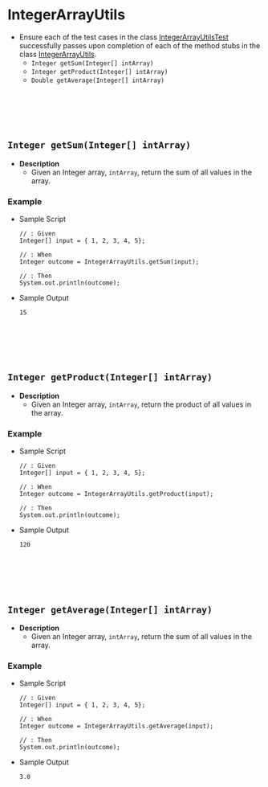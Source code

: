 # IntegerArrayUtils
* Ensure each of the test cases in the class [IntegerArrayUtilsTest]() successfully passes upon completion of each of the method stubs in the class [IntegerArrayUtils]().
    * `Integer getSum(Integer[] intArray)` 
    * `Integer getProduct(Integer[] intArray)`
    * `Double getAverage(Integer[] intArray)` 
    






<br><br><br><br>
## `Integer getSum(Integer[] intArray)`
* **Description**
    * Given an Integer array, `intArray`, return the sum of all values in the array.
### Example
* Sample Script

    ```
    // : Given
    Integer[] input = { 1, 2, 3, 4, 5};
    
    // : When
    Integer outcome = IntegerArrayUtils.getSum(input);
    
    // : Then
    System.out.println(outcome);
    ```



* Sample Output

    ```
    15
    ```
















<br><br><br><br>
## `Integer getProduct(Integer[] intArray)`
* **Description**
    * Given an Integer array, `intArray`, return the product of all values in the array.
### Example
* Sample Script

    ```
    // : Given
    Integer[] input = { 1, 2, 3, 4, 5};
    
    // : When
    Integer outcome = IntegerArrayUtils.getProduct(input);
    
    // : Then
    System.out.println(outcome);
    ```



* Sample Output

    ```
    120
    ```










<br><br><br><br>
## `Integer getAverage(Integer[] intArray)`
* **Description**
    * Given an Integer array, `intArray`, return the sum of all values in the array.
### Example
* Sample Script

    ```
    // : Given
    Integer[] input = { 1, 2, 3, 4, 5};
    
    // : When
    Integer outcome = IntegerArrayUtils.getAverage(input);
    
    // : Then
    System.out.println(outcome);
    ```



* Sample Output

    ```
    3.0
    ```